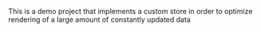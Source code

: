 This is a demo project that implements a custom store in order to optimize rendering of a large amount of constantly updated data
